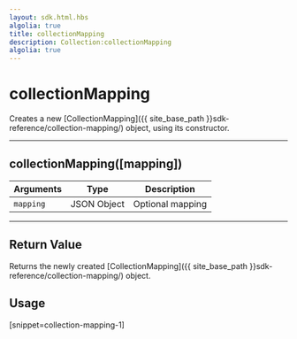 ```yaml
---
layout: sdk.html.hbs
algolia: true
title: collectionMapping
description: Collection:collectionMapping
algolia: true
---
```

  

# collectionMapping
Creates a new [CollectionMapping]({{ site_base_path }}sdk-reference/collection-mapping/) object, using its constructor.

---

## collectionMapping([mapping])

| Arguments | Type | Description |
|---------------|---------|----------------------------------------|
| ``mapping`` | JSON Object | Optional mapping |

---

## Return Value

Returns the newly created [CollectionMapping]({{ site_base_path }}sdk-reference/collection-mapping/) object.

## Usage

[snippet=collection-mapping-1]
